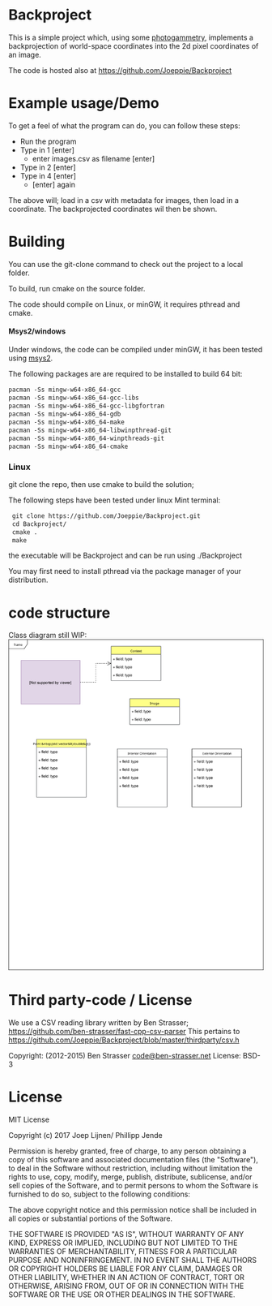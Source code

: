 # Backproject

This is a simple project which, using some [photogammetry](https://en.wikipedia.org/wiki/Photogrammetry), implements a backprojection of world-space coordinates into the 2d pixel coordinates of an image.

The code is hosted also at https://github.com/Joeppie/Backproject


# Example usage/Demo

To get a feel of what the program can do, you can follow these steps:

- Run the program
- Type in 1 [enter] 
    - enter images.csv as filename [enter] 
- Type in 2 [enter]
- Type in 4 [enter]
    - [enter]  again

The above will; load in a csv with metadata for images, then load in a coordinate.
The backprojected coordinates wil then be shown.
    

# Building
You can use the git-clone command to check out the project to a local folder.

To build, run cmake on the source folder.

The code should compile on Linux, or minGW, it requires pthread and cmake.
 
#### Msys2/windows
Under windows, the code can be compiled under minGW, it has been tested using [msys2](http://www.msys2.org/).


The following packages are are required to be installed to build 64 bit:

    pacman -Ss mingw-w64-x86_64-gcc
    pacman -Ss mingw-w64-x86_64-gcc-libs
    pacman -Ss mingw-w64-x86_64-gcc-libgfortran
    pacman -Ss mingw-w64-x86_64-gdb
    pacman -Ss mingw-w64-x86_64-make
    pacman -Ss mingw-w64-x86_64-libwinpthread-git
    pacman -Ss mingw-w64-x86_64-winpthreads-git
    pacman -Ss mingw-w64-x86_64-cmake


### Linux
 git clone the repo, then use cmake to build the solution;
 
 The following steps have been tested under linux Mint terminal:
 
     git clone https://github.com/Joeppie/Backproject.git
     cd Backproject/
     cmake .
     make
 
 the executable will be Backproject and can be run using  ./Backproject
 
 You may first need to install pthread via the package manager of your distribution.
 
# code structure
 Class diagram still WIP:
![Class Diagram SVG](https://github.com/Joeppie/Backproject/blob/master/Class%20Diagram.svg)

# Third party-code / License

We use a CSV reading library written by Ben Strasser; https://github.com/ben-strasser/fast-cpp-csv-parser
This pertains to https://github.com/Joeppie/Backproject/blob/master/thirdparty/csv.h

Copyright: (2012-2015) Ben Strasser <code@ben-strasser.net>
License: BSD-3

# License

MIT License

Copyright (c) 2017 Joep Lijnen/ Phillipp Jende

Permission is hereby granted, free of charge, to any person obtaining a copy
of this software and associated documentation files (the "Software"), to deal
in the Software without restriction, including without limitation the rights
to use, copy, modify, merge, publish, distribute, sublicense, and/or sell
copies of the Software, and to permit persons to whom the Software is
furnished to do so, subject to the following conditions:

The above copyright notice and this permission notice shall be included in all
copies or substantial portions of the Software.

THE SOFTWARE IS PROVIDED "AS IS", WITHOUT WARRANTY OF ANY KIND, EXPRESS OR
IMPLIED, INCLUDING BUT NOT LIMITED TO THE WARRANTIES OF MERCHANTABILITY,
FITNESS FOR A PARTICULAR PURPOSE AND NONINFRINGEMENT. IN NO EVENT SHALL THE
AUTHORS OR COPYRIGHT HOLDERS BE LIABLE FOR ANY CLAIM, DAMAGES OR OTHER
LIABILITY, WHETHER IN AN ACTION OF CONTRACT, TORT OR OTHERWISE, ARISING FROM,
OUT OF OR IN CONNECTION WITH THE SOFTWARE OR THE USE OR OTHER DEALINGS IN THE
SOFTWARE.